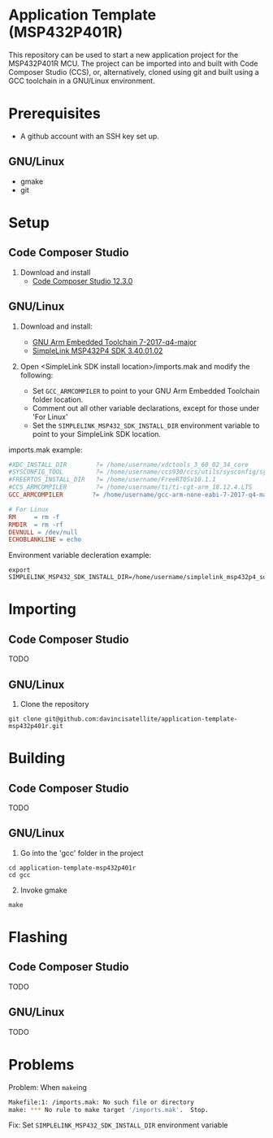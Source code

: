 # Application Template (MSP432P401R)
This repository can be used to start a new application project for the MSP432P401R MCU.
The project can be imported into and built with Code Composer Studio (CCS), or, alternatively, cloned using git and built using a GCC toolchain in a GNU/Linux environment.

# Prerequisites
* A github account with an SSH key set up.
## GNU/Linux
* gmake
* git


# Setup
## Code Composer Studio
1. Download and install
    * [Code Composer Studio 12.3.0](https://www.ti.com/tool/download/CCSTUDIO)

## GNU/Linux
1. Download and install:
    * [GNU Arm Embedded Toolchain 7-2017-q4-major](https://developer.arm.com/tools-and-software/open-source-software/developer-tools/gnu-toolchain/gnu-rm/downloads/7-2017-q4-major-1-1)
    * [SimpleLink MSP432P4 SDK 3.40.01.02](https://www.ti.com/tool/download/SIMPLELINK-MSP432-SDK/3.40.01.02)

2. Open \<SimpleLink SDK install location>/imports.mak and modify the following:
    * Set `GCC_ARMCOMPILER` to point to your GNU Arm Embedded Toolchain folder location.
    * Comment out all other variable declarations, except for those under 'For Linux'
    * Set the `SIMPLELINK_MSP432_SDK_INSTALL_DIR` environment variable to point to your SimpleLink SDK location.

imports.mak example:
```Makefile
#XDC_INSTALL_DIR        ?= /home/username/xdctools_3_60_02_34_core
#SYSCONFIG_TOOL         ?= /home/username/ccs930/ccs/utils/sysconfig/sysconfig_cli.sh
#FREERTOS_INSTALL_DIR   ?= /home/username/FreeRTOSv10.1.1
#CCS_ARMCOMPILER        ?= /home/username/ti/ti-cgt-arm_18.12.4.LTS
GCC_ARMCOMPILER        ?= /home/username/gcc-arm-none-eabi-7-2017-q4-major

# For Linux
RM     = rm -f
RMDIR  = rm -rf
DEVNULL = /dev/null
ECHOBLANKLINE = echo
```

Environment variable decleration example:
```
export SIMPLELINK_MSP432_SDK_INSTALL_DIR=/home/username/simplelink_msp432p4_sdk_3_40_01_02
```

# Importing
## Code Composer Studio
TODO
## GNU/Linux
1. Clone the repository

```
git clone git@github.com:davincisatellite/application-template-msp432p401r.git
```

# Building
## Code Composer Studio
TODO

## GNU/Linux
1. Go into the 'gcc' folder in the project

```
cd application-template-msp432p401r
cd gcc
```
2. Invoke gmake

```
make
```

# Flashing
## Code Composer Studio
TODO
## GNU/Linux
TODO

# Problems

Problem: When `make`ing
```bash
Makefile:1: /imports.mak: No such file or directory
make: *** No rule to make target '/imports.mak'.  Stop.
```
Fix:
Set `SIMPLELINK_MSP432_SDK_INSTALL_DIR` environment variable